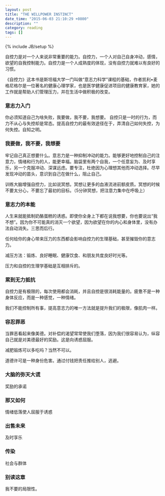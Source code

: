 ```yaml
---
layout: post
title: "THE WILLPOWER INSTINCT"
date_time: "2015-06-03 21:10:29 +0800"
description: ""
category: reading
tags: []
---
```

{% include JB/setup %}

自控力是对一个人来说非常重要的能力。自控力，一个人对自己自身冲动，感情，欲望的自我控制能力。自控力是一个人成熟度的体现，没有自控力就难以有良好的习惯。

《自控力》这本书是斯坦福大学一门叫做“意志力科学”课程的基础，作者凯利•麦格尼格尔是一位著名的健康心理学家，也是医学健康促进项目的健康教育家，她的工作就是帮助人们管理压力，并在生活中做积极的改变。

### 意志力入门

你必须知道自己为啥失败，我要做，我不要，我想要。
自控只是一时的行为，而力不从心与失控却是常态。提高自控力的最有效途径在于，弄清自己如何失控，为何失控。自知之明。

### 我要做，我不要，我想要

牢记自己真正想要什么。意志力是一种抑制冲动的能力。能够更好地控制自己的注意力，情绪和行为的人，能更幸福。脑袋里有两个自我，一个任意妄为、及时享乐，另一个克服冲动、深谋远虑。要专注，杜绝因为心理想其他而冲动选择。尽早发现冲动的苗头，意识到自己在做什么，阻止自己。

训练大脑增强自控力，比如说冥想。冥想让更多的血液流进前额皮质。冥想的时候不要太分心，不要忘了最初的目标。（5分钟冥想，把注意力集中在呼吸上）

### 意志力的本能

人生来就能抵制奶酪蛋糕的诱惑。即使你全身上下都在说我想要，你也要说出“我不想”。因为你不可能真的消灭一个欲望，因为欲望在你的内心和身体里，没有办法自动消失。三思而后行。

任何给你的身心带来压力的东西都会影响自控力的生理基础，甚至摧毁你的意志力。

减压方法：锻炼、良好睡眠、健康饮食、和朋友共度良好时光等。

压力和自控的生理学基础是互相排斥的。

### 累到无力抵抗

自控力是有极限的，每次使用都会消耗，并且自控是很消耗能量的。疲惫不是一种身体反应，而是一种感觉，一种情绪。

我们不能控制所有事，提高意志力的唯一方法就是提升我们的极限，像肌肉一样。

### 容忍罪恶

当罪恶看起来像美德。对补偿的渴望常常使我们堕落，因为我们很容易认为，纵容自己就是对美德最好的奖励。这是向诱惑屈服。

减肥锻炼可以多吃吗？当然不可以。

道德许可是一种身份危害。通过付钱把责任推给别人，逃避。

### 大脑的弥天大谎

奖励的承诺

### 那又如何

情绪低落使人屈服于诱惑

### 出售未来

及时享乐

### 传染

社会与群体

### 别读这章

我不要的局限性。
